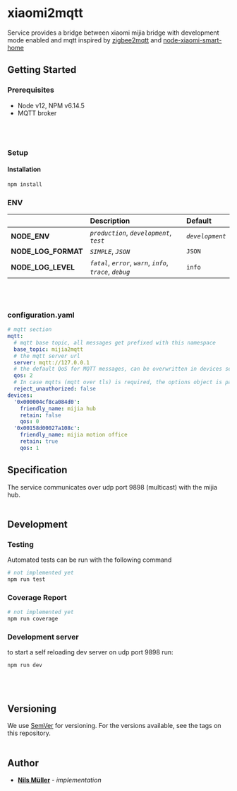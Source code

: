 # xiaomi2mqtt
Service provides a bridge between xiaomi mijia bridge with development mode enabled and mqtt
inspired by [zigbee2mqtt](https://www.zigbee2mqtt.io/) and [node-xiaomi-smart-home](https://github.com/quibusus/node-xiaomi-smart-home)

## Getting Started

### Prerequisites
- Node v12, NPM v6.14.5
- MQTT broker
<br>
<br>

### Setup

#### Installation
```bash
npm install
```


### ENV

|    | Description | Default |
|:---|:------------|:--------|
| **NODE_ENV** | _`production`_, _`development`_, _`test`_ | _`development`_ |
| **NODE_LOG_FORMAT** | _`SIMPLE`_, _`JSON`_ | `JSON` |
| **NODE_LOG_LEVEL** | _`fatal`_,  _`error`_, _`warn`_, _`info`_, _`trace`_, _`debug`_ | `info` |

<br>
<br>

### configuration.yaml
```yaml
# mqtt section
mqtt:
  # mqtt base topic, all messages get prefixed with this namespace
  base_topic: mijia2mqtt
  # the mqtt server url
  server: mqtt://127.0.0.1
  # the default QoS for MQTT messages, can be overwritten in devices section, default is 0
  qos: 2
  # In case mqtts (mqtt over tls) is required, the options object is passed through to tls.connect(). If you are using a self-signed certificate, pass the rejectUnauthorized: false option. 
  reject_unauthorized: false
devices:
  '0x000004cf8ca084d0':
    friendly_name: mijia hub
    retain: false
    qos: 0
  '0x00158d00027a108c':
    friendly_name: mijia motion office
    retain: true
    qos: 1

```

## Specification
The service communicates over udp port 9898 (multicast) with the mijia hub.
<br>
<br>

## Development

### Testing
Automated tests can be run with the following command
```bash
# not implemented yet
npm run test
```

### Coverage Report
```bash
# not implemented yet
npm run coverage
```


### Development server
to start a self reloading dev server on udp port 9898 run:
```bash
npm run dev
```
<br>
<br>


## Versioning

We use [SemVer](http://semver.org/) for versioning. For the versions available, see the tags on this repository.
<br>
<br>

## Author
* **[Nils Müller](mailto:nils@mueller.name)** - *implementation*
